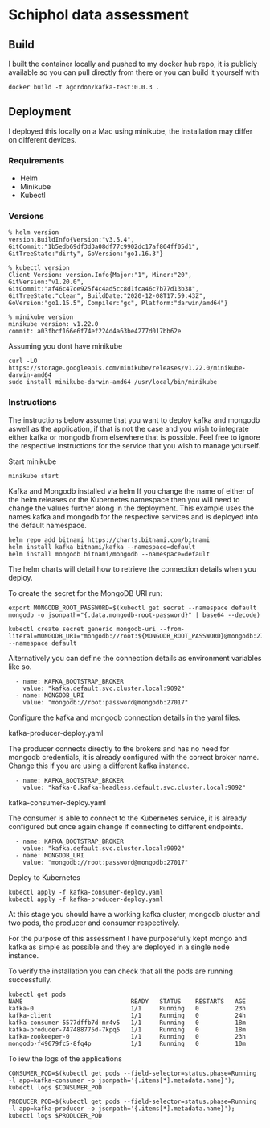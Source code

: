 # Schiphol data assessment

## Build
I built the container locally and pushed to my docker hub repo, it is publicly available so you can pull directly from there or you can build it yourself with

```
docker build -t agordon/kafka-test:0.0.3 .
```

## Deployment
I deployed this locally on a Mac using minikube, the installation may differ on different devices. 

### Requirements
* Helm
* Minikube
* Kubectl 


### Versions

```
% helm version                                                                                                    
version.BuildInfo{Version:"v3.5.4", GitCommit:"1b5edb69df3d3a08df77c9902dc17af864ff05d1", GitTreeState:"dirty", GoVersion:"go1.16.3"}
```

```
% kubectl version
Client Version: version.Info{Major:"1", Minor:"20", GitVersion:"v1.20.0", GitCommit:"af46c47ce925f4c4ad5cc8d1fca46c7b77d13b38", GitTreeState:"clean", BuildDate:"2020-12-08T17:59:43Z", GoVersion:"go1.15.5", Compiler:"gc", Platform:"darwin/amd64"}
```

```
% minikube version                                                                                               
minikube version: v1.22.0
commit: a03fbcf166e6f74ef224d4a63be4277d017bb62e
```

Assuming you dont have minikube
```
curl -LO https://storage.googleapis.com/minikube/releases/v1.22.0/minikube-darwin-amd64
sudo install minikube-darwin-amd64 /usr/local/bin/minikube
```

### Instructions

The instructions below assume that you want to deploy kafka and mongodb aswell as the application, if that is not the case and you wish to integrate either kafka or mongodb from elsewhere that is possible. Feel free to ignore the respective instructions for the service that you wish to manage yourself. 

Start minikube
```
minikube start
```

Kafka and Mongodb installed via helm
If you change the name of either of the helm releases or the Kubernetes namespace then you will need to change the values further along in the deployment. 
This example uses the names kafka and mongodb for the respective services and is deployed into the default namespace. 
```
helm repo add bitnami https://charts.bitnami.com/bitnami
helm install kafka bitnami/kafka --namespace=default
helm install mongodb bitnami/mongodb --namespace=default
```

The helm charts will detail how to retrieve the connection details when you deploy. 

To create the secret for the MongoDB URI run:
```
export MONGODB_ROOT_PASSWORD=$(kubectl get secret --namespace default mongodb -o jsonpath="{.data.mongodb-root-password}" | base64 --decode)

kubectl create secret generic mongodb-uri --from-literal=MONGODB_URI="mongodb://root:${MONGODB_ROOT_PASSWORD}@mongodb:27017" --namespace default

```

Alternatively you can define the connection details as environment variables like so.

```
  - name: KAFKA_BOOTSTRAP_BROKER
    value: "kafka.default.svc.cluster.local:9092"
  - name: MONGODB_URI 
    value: "mongodb://root:password@mongodb:27017"
```

Configure the kafka and mongodb connection details in the yaml files.

kafka-producer-deploy.yaml

The producer connects directly to the brokers and has no need for mongodb credentials, it is already configured with the correct broker name. Change this if  you are using a different kafka instance. 
``` 
  - name: KAFKA_BOOTSTRAP_BROKER
    value: "kafka-0.kafka-headless.default.svc.cluster.local:9092"
```


kafka-consumer-deploy.yaml

The consumer is able to connect to the Kubernetes service, it is already configured but once again change if connecting to different endpoints. 

``` 
  - name: KAFKA_BOOTSTRAP_BROKER
    value: "kafka.default.svc.cluster.local:9092"
  - name: MONGODB_URI 
    value: "mongodb://root:password@mongodb:27017"
```

Deploy to Kubernetes
```
kubectl apply -f kafka-consumer-deploy.yaml
kubectl apply -f kafka-producer-deploy.yaml
```

At this stage you should have a working kafka cluster, mongodb cluster and two pods, the producer and consumer respectively. 

For the purpose of this assessment I have purposefully kept mongo and kafka as simple as possible and they are deployed in a single node instance. 

To verify the installation you can check that all the pods are running successfully. 
```
kubectl get pods
NAME                              READY   STATUS    RESTARTS   AGE
kafka-0                           1/1     Running   0          23h
kafka-client                      1/1     Running   0          24h
kafka-consumer-5577dffb7d-mr4v5   1/1     Running   0          18m
kafka-producer-747488775d-7kpq5   1/1     Running   0          18m
kafka-zookeeper-0                 1/1     Running   0          23h
mongodb-f49679fc5-8fq4p           1/1     Running   0          10m
```

To iew the logs of the applications
```
CONSUMER_POD=$(kubectl get pods --field-selector=status.phase=Running -l app=kafka-consumer -o jsonpath='{.items[*].metadata.name}'); kubectl logs $CONSUMER_POD
```

```
PRODUCER_POD=$(kubectl get pods --field-selector=status.phase=Running -l app=kafka-producer -o jsonpath='{.items[*].metadata.name}'); kubectl logs $PRODUCER_POD
```
